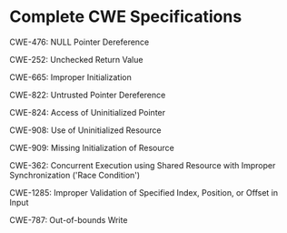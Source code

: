 

# Complete CWE Specifications

CWE-476: NULL Pointer Dereference

CWE-252: Unchecked Return Value

CWE-665: Improper Initialization

CWE-822: Untrusted Pointer Dereference

CWE-824: Access of Uninitialized Pointer

CWE-908: Use of Uninitialized Resource

CWE-909: Missing Initialization of Resource

CWE-362: Concurrent Execution using Shared Resource with Improper Synchronization ('Race Condition')

CWE-1285: Improper Validation of Specified Index, Position, or Offset in Input

CWE-787: Out-of-bounds Write